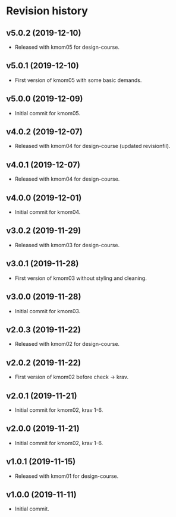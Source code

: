 Revision history
=======================

v5.0.2 (2019-12-10)
------------------------

* Released with kmom05 for design-course.

v5.0.1 (2019-12-10)
------------------------

* First version of kmom05 with some basic demands.

v5.0.0 (2019-12-09)
------------------------

* Initial commit for kmom05.

v4.0.2 (2019-12-07)
------------------------

* Released with kmom04 for design-course (updated revisionfil).

v4.0.1 (2019-12-07)
------------------------

* Released with kmom04 for design-course.

v4.0.0 (2019-12-01)
------------------------

* Initial commit for kmom04.

v3.0.2 (2019-11-29)
------------------------

* Released with kmom03 for design-course.

v3.0.1 (2019-11-28)
------------------------

* First version of kmom03 without styling and cleaning.

v3.0.0 (2019-11-28)
------------------------

* Initial commit for kmom03.


v2.0.3 (2019-11-22)
------------------------

* Released with kmom02 for design-course.


v2.0.2 (2019-11-22)
------------------------

* First version of kmom02 before check -> krav.


v2.0.1 (2019-11-21)
------------------------

* Initial commit for kmom02, krav 1-6.


v2.0.0 (2019-11-21)
------------------------

* Initial commit for kmom02, krav 1-6.


v1.0.1 (2019-11-15)
------------------------

* Released with kmom01 for design-course.


v1.0.0 (2019-11-11)
------------------------

* Initial commit.
